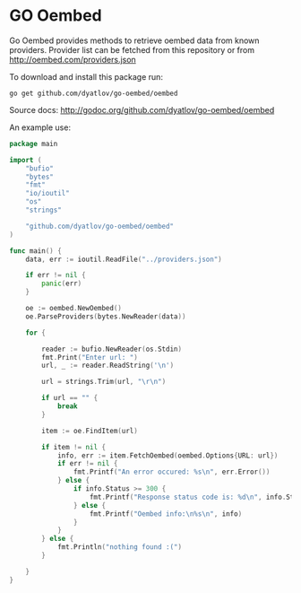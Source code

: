 GO Oembed
===

Go Oembed provides methods to retrieve oembed data from known providers.
Provider list can be fetched from this repository or from http://oembed.com/providers.json

To download and install this package run:

`go get github.com/dyatlov/go-oembed/oembed`

Source docs: http://godoc.org/github.com/dyatlov/go-oembed/oembed

An example use:

```go
package main

import (
	"bufio"
	"bytes"
	"fmt"
	"io/ioutil"
	"os"
	"strings"

	"github.com/dyatlov/go-oembed/oembed"
)

func main() {
	data, err := ioutil.ReadFile("../providers.json")

	if err != nil {
		panic(err)
	}

	oe := oembed.NewOembed()
	oe.ParseProviders(bytes.NewReader(data))

	for {

		reader := bufio.NewReader(os.Stdin)
		fmt.Print("Enter url: ")
		url, _ := reader.ReadString('\n')

		url = strings.Trim(url, "\r\n")

		if url == "" {
			break
		}

		item := oe.FindItem(url)

		if item != nil {
			info, err := item.FetchOembed(oembed.Options{URL: url})
			if err != nil {
				fmt.Printf("An error occured: %s\n", err.Error())
			} else {
				if info.Status >= 300 {
					fmt.Printf("Response status code is: %d\n", info.Status)
				} else {
					fmt.Printf("Oembed info:\n%s\n", info)
				}
			}
		} else {
			fmt.Println("nothing found :(")
		}

	}
}
```
